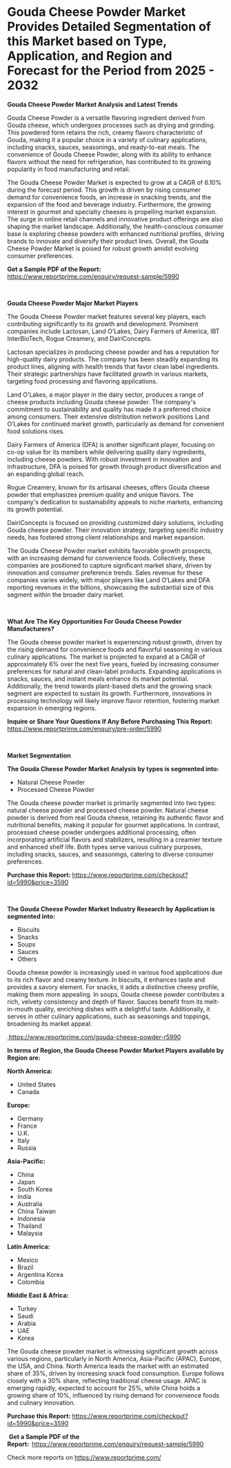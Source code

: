 <p><h1>Gouda Cheese Powder Market Provides Detailed Segmentation of this Market based on Type, Application, and Region and Forecast for the Period from 2025 - 2032</h1></p><p><strong>Gouda Cheese Powder Market Analysis and Latest Trends</strong></p>
<p><p>Gouda Cheese Powder is a versatile flavoring ingredient derived from Gouda cheese, which undergoes processes such as drying and grinding. This powdered form retains the rich, creamy flavors characteristic of Gouda, making it a popular choice in a variety of culinary applications, including snacks, sauces, seasonings, and ready-to-eat meals. The convenience of Gouda Cheese Powder, along with its ability to enhance flavors without the need for refrigeration, has contributed to its growing popularity in food manufacturing and retail.</p><p>The Gouda Cheese Powder Market is expected to grow at a CAGR of 6.10% during the forecast period. This growth is driven by rising consumer demand for convenience foods, an increase in snacking trends, and the expansion of the food and beverage industry. Furthermore, the growing interest in gourmet and specialty cheeses is propelling market expansion. The surge in online retail channels and innovative product offerings are also shaping the market landscape. Additionally, the health-conscious consumer base is exploring cheese powders with enhanced nutritional profiles, driving brands to innovate and diversify their product lines. Overall, the Gouda Cheese Powder Market is poised for robust growth amidst evolving consumer preferences.</p></p>
<p><strong>Get a Sample PDF of the Report:&nbsp;</strong> <a href="https://www.reportprime.com/enquiry/request-sample/5990?utm_campaign=3516&utm_medium=2&utm_source=Github&utm_content=ia&utm_term=19032025&utm_id=gouda-cheese-powder">https://www.reportprime.com/enquiry/request-sample/5990</a></p>
<p>&nbsp;</p>
<p><strong>Gouda Cheese Powder Major Market Players</strong></p>
<p><p>The Gouda Cheese Powder market features several key players, each contributing significantly to its growth and development. Prominent companies include Lactosan, Land O’Lakes, Dairy Farmers of America, IBT InterBioTech, Rogue Creamery, and DairiConcepts.</p><p>Lactosan specializes in producing cheese powder and has a reputation for high-quality dairy products. The company has been steadily expanding its product lines, aligning with health trends that favor clean label ingredients. Their strategic partnerships have facilitated growth in various markets, targeting food processing and flavoring applications.</p><p>Land O’Lakes, a major player in the dairy sector, produces a range of cheese products including Gouda cheese powder. The company's commitment to sustainability and quality has made it a preferred choice among consumers. Their extensive distribution network positions Land O’Lakes for continued market growth, particularly as demand for convenient food solutions rises.</p><p>Dairy Farmers of America (DFA) is another significant player, focusing on co-op value for its members while delivering quality dairy ingredients, including cheese powders. With robust investment in innovation and infrastructure, DFA is poised for growth through product diversification and an expanding global reach.</p><p>Rogue Creamery, known for its artisanal cheeses, offers Gouda cheese powder that emphasizes premium quality and unique flavors. The company's dedication to sustainability appeals to niche markets, enhancing its growth potential.</p><p>DairiConcepts is focused on providing customized dairy solutions, including Gouda cheese powder. Their innovation strategy, targeting specific industry needs, has fostered strong client relationships and market expansion.</p><p>The Gouda Cheese Powder market exhibits favorable growth prospects, with an increasing demand for convenience foods. Collectively, these companies are positioned to capture significant market share, driven by innovation and consumer preference trends. Sales revenue for these companies varies widely, with major players like Land O’Lakes and DFA reporting revenues in the billions, showcasing the substantial size of this segment within the broader dairy market.</p></p>
<p>&nbsp;</p>
<p><strong>What Are The Key Opportunities For Gouda Cheese Powder Manufacturers?</strong></p>
<p><p>The Gouda cheese powder market is experiencing robust growth, driven by the rising demand for convenience foods and flavorful seasoning in various culinary applications. The market is projected to expand at a CAGR of approximately 6% over the next five years, fueled by increasing consumer preferences for natural and clean-label products. Expanding applications in snacks, sauces, and instant meals enhance its market potential. Additionally, the trend towards plant-based diets and the growing snack segment are expected to sustain its growth. Furthermore, innovations in processing technology will likely improve flavor retention, fostering market expansion in emerging regions.</p></p>
<p><strong>Inquire or Share Your Questions If Any Before Purchasing This Report:</strong> <a href="https://www.reportprime.com/enquiry/pre-order/5990?utm_campaign=3516&utm_medium=2&utm_source=Github&utm_content=ia&utm_term=19032025&utm_id=gouda-cheese-powder">https://www.reportprime.com/enquiry/pre-order/5990</a></p>
<p>&nbsp;</p>
<p><strong>Market Segmentation</strong></p>
<p><strong>The Gouda Cheese Powder Market Analysis by types is segmented into:</strong></p>
<p><ul><li>Natural Cheese Powder</li><li>Processed Cheese Powder</li></ul></p>
<p><p>The Gouda cheese powder market is primarily segmented into two types: natural cheese powder and processed cheese powder. Natural cheese powder is derived from real Gouda cheese, retaining its authentic flavor and nutritional benefits, making it popular for gourmet applications. In contrast, processed cheese powder undergoes additional processing, often incorporating artificial flavors and stabilizers, resulting in a creamier texture and enhanced shelf life. Both types serve various culinary purposes, including snacks, sauces, and seasonings, catering to diverse consumer preferences.</p></p>
<p><strong>Purchase this Report:&nbsp;</strong><a href="https://www.reportprime.com/checkout?id=5990&price=3590&utm_campaign=3516&utm_medium=2&utm_source=Github&utm_content=ia&utm_term=19032025&utm_id=gouda-cheese-powder">https://www.reportprime.com/checkout?id=5990&price=3590</a></p>
<p>&nbsp;</p>
<p><strong>The Gouda Cheese Powder Market Industry Research by Application is segmented into:</strong></p>
<p><ul><li>Biscuits</li><li>Snacks</li><li>Soups</li><li>Sauces</li><li>Others</li></ul></p>
<p><p>Gouda cheese powder is increasingly used in various food applications due to its rich flavor and creamy texture. In biscuits, it enhances taste and provides a savory element. For snacks, it adds a distinctive cheesy profile, making them more appealing. In soups, Gouda cheese powder contributes a rich, velvety consistency and depth of flavor. Sauces benefit from its melt-in-mouth quality, enriching dishes with a delightful taste. Additionally, it serves in other culinary applications, such as seasonings and toppings, broadening its market appeal.</p></p>
<p><a href="https://www.reportprime.com/gouda-cheese-powder-r5990?utm_campaign=3516&utm_medium=2&utm_source=Github&utm_content=ia&utm_term=19032025&utm_id=gouda-cheese-powder">&nbsp;https://www.reportprime.com/gouda-cheese-powder-r5990</a></p>
<p><strong>In terms of Region, the Gouda Cheese Powder Market Players available by Region are:</strong></p>
<p>
    <p> <strong> North America: </strong>
        <ul>
            <li>United States</li>
            <li>Canada</li>
        </ul>
        </p> 
    <p> <strong> Europe: </strong>
        <ul>
            <li>Germany</li>
            <li>France</li>
            <li>U.K.</li>
            <li>Italy</li>
            <li>Russia</li>
        </ul>
        </p> 
    <p> <strong> Asia-Pacific: </strong>
        <ul>
            <li>China</li>
            <li>Japan</li>
            <li>South Korea</li>
            <li>India</li>
            <li>Australia</li>
            <li>China Taiwan</li>
            <li>Indonesia</li>
            <li>Thailand</li>
            <li>Malaysia</li>
        </ul>
        </p> 
    <p> <strong> Latin America: </strong>
        <ul>
            <li>Mexico</li>
            <li>Brazil</li>
            <li>Argentina Korea</li>
            <li>Colombia</li>
        </ul>
        </p> 
    <p> <strong> Middle East & Africa: </strong>
        <ul>
            <li>Turkey</li>
            <li>Saudi</li>
            <li>Arabia</li>
            <li>UAE</li>
            <li>Korea</li>
        </ul>
    </p>
    </p>
<p><p>The Gouda cheese powder market is witnessing significant growth across various regions, particularly in North America, Asia-Pacific (APAC), Europe, the USA, and China. North America leads the market with an estimated share of 35%, driven by increasing snack food consumption. Europe follows closely with a 30% share, reflecting traditional cheese usage. APAC is emerging rapidly, expected to account for 25%, while China holds a growing share of 10%, influenced by rising demand for convenience foods and culinary innovation.</p></p>
<p><strong>Purchase this Report: </strong><a href="https://www.reportprime.com/checkout?id=5990&price=3590&utm_campaign=3516&utm_medium=2&utm_source=Github&utm_content=ia&utm_term=19032025&utm_id=gouda-cheese-powder">https://www.reportprime.com/checkout?id=5990&price=3590</a></p>
<p>&nbsp;<strong>Get a Sample PDF of the Report:&nbsp;&nbsp;</strong><a href="https://www.reportprime.com/enquiry/request-sample/5990?utm_campaign=3516&utm_medium=2&utm_source=Github&utm_content=ia&utm_term=19032025&utm_id=gouda-cheese-powder">https://www.reportprime.com/enquiry/request-sample/5990</a></p>
<p><strong></strong></p>
<p>Check more reports on <a href="https://www.reportprime.com/?utm_campaign=3516&utm_medium=2&utm_source=Github&utm_content=ia&utm_term=19032025&utm_id=gouda-cheese-powder">https://www.reportprime.com/</a></p>
